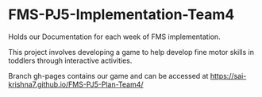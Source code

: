 # FMS-PJ5-Implementation-Team4
Holds our Documentation for each week of FMS implementation.

This project involves developing a game to help develop fine motor skills in toddlers through interactive activities.

Branch gh-pages contains our game and can be accessed at https://sai-krishna7.github.io/FMS-PJ5-Plan-Team4/
